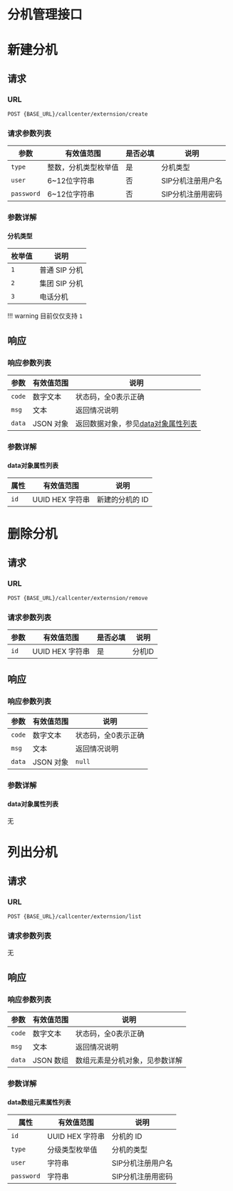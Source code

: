 # 分机管理接口
<!-- toc -->

# 新建分机

## 请求

### URL

```
POST {BASE_URL}/callcenter/externsion/create
```

### 请求参数列表

参数                   | 有效值范围           | 是否必填    | 说明
---------------------- | ------------------- | ---------- | ----------------------------------------
`type`                | 整数，分机类型枚举值  | 是         | 分机类型
`user`                | 6~12位字符串         | 否         | SIP分机注册用户名
`password`            | 6~12位字符串         | 否         | SIP分机注册用密码

### 参数详解

#### 分机类型

 枚举值  | 说明
------- | --------------
 `1`    | 普通 SIP 分机
 `2`    | 集团 SIP 分机
 `3`    | 电话分机

!!! warning
  目前仅仅支持 `1`

## 响应

### 响应参数列表

| 参数     | 有效值范围   | 说明                            |
| ------ | ------- | ----------------------------- |
| `code` | 数字文本    | 状态码，全0表示正确                    |
| `msg`  | 文本      | 返回情况说明                        |
| `data` | JSON 对象 | 返回数据对象，参见[data对象属性列表](#data对象属性列表)|

### 参数详解

#### data对象属性列表

| 属性     | 有效值范围       | 说明       |
| -------- | --------------- | -------- |
| `id`     | UUID HEX 字符串 | 新建的分机的 ID |

# 删除分机

## 请求

### URL

```
POST {BASE_URL}/callcenter/externsion/remove
```

### 请求参数列表

参数                   | 有效值范围           | 是否必填    | 说明
---------------------- | ------------------- | ---------- | ----------------------------------------
`id`                   | UUID HEX 字符串      | 是         | 分机ID

## 响应

### 响应参数列表

| 参数     | 有效值范围   | 说明                            |
| ------ | ------- | ----------------------------- |
| `code` | 数字文本    | 状态码，全0表示正确                    |
| `msg`  | 文本      | 返回情况说明                        |
| `data` | JSON 对象 | `null` |

### 参数详解

#### data对象属性列表

无

# 列出分机

## 请求

### URL

```
POST {BASE_URL}/callcenter/externsion/list
```

### 请求参数列表

无

## 响应

### 响应参数列表

| 参数     | 有效值范围   | 说明                            |
| ------ | ------- | ----------------------------- |
| `code` | 数字文本    | 状态码，全0表示正确                    |
| `msg`  | 文本      | 返回情况说明                        |
| `data` | JSON 数组 | 数组元素是分机对象，见参数详解  |

### 参数详解

#### data数组元素属性列表

 属性      | 有效值范围       | 说明
---------- | --------------- | --------
`id`       | UUID HEX 字符串  | 分机的 ID
`type`     | 分级类型枚举值   | 分机的类型
`user`     | 字符串          | SIP分机注册用户名
`password` | 字符串          | SIP分机注册用密码
